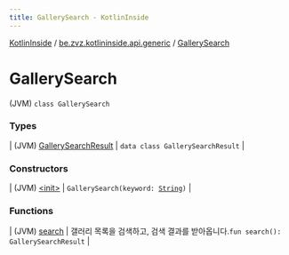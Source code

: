 ```yaml
---
title: GallerySearch - KotlinInside
---
```


[KotlinInside](../../index.html) / [be.zvz.kotlininside.api.generic](../index.html) / [GallerySearch](./index.html)

# GallerySearch

(JVM) `class GallerySearch`

### Types

| (JVM) [GallerySearchResult](-gallery-search-result/index.html) | `data class GallerySearchResult` |

### Constructors

| (JVM) [&lt;init&gt;](-init-.html) | `GallerySearch(keyword: `[`String`](https://kotlinlang.org/api/latest/jvm/stdlib/kotlin/-string/index.html)`)` |

### Functions

| (JVM) [search](search.html) | 갤러리 목록을 검색하고, 검색 결과를 받아옵니다.`fun search(): GallerySearchResult` |

